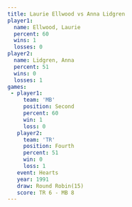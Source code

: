 ```yaml
---
title: Laurie Ellwood vs Anna Lidgren
player1:               
  name: Ellwood, Laurie
  percent: 60          
  wins: 1              
  losses: 0            
player2:               
  name: Lidgren, Anna  
  percent: 51          
  wins: 0              
  losses: 1            
games:
 - player1:          
     team: 'MB'      
     position: Second
     percent: 60     
     win: 1          
     loss: 0         
   player2:          
     team: 'TR'      
     position: Fourth
     percent: 51     
     win: 0          
     loss: 1         
   event: Hearts        
   year: 1991           
   draw: Round Robin(15)
   score: TR 6 - MB 8   
---
```


